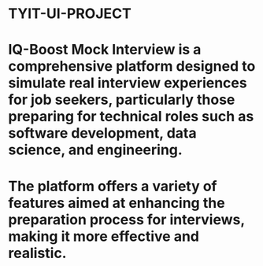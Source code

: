 # TYIT-UI-PROJECT

# IQ-Boost Mock Interview is a comprehensive platform designed to simulate real interview experiences for job seekers, particularly those preparing for technical roles such as software development, data science, and engineering.
 
# The platform offers a variety of features aimed at enhancing the preparation process for interviews, making it more effective and realistic.